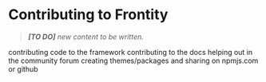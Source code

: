 # Contributing to Frontity

> _**[TO DO]** new content to be written._

contributing code to the framework
contributing to the docs
helping out in the community forum
creating themes/packages and sharing on npmjs.com or github
